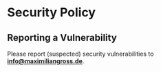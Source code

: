 # Security Policy

## Reporting a Vulnerability

Please report (suspected) security vulnerabilities to
**[info@maximiliangross.de](mailto:security@maximiliangross.de)**.
